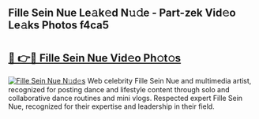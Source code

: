 ## Fille Sein Nue Le𝚊k𝚎d N𝚞𝚍e - Part-zek Vid𝚎o Le𝚊ks Photos f4ca5

# <h2><a href="http://fb6hps.evod.top/?m=Fille+Sein+Nue">🔗 👉🔴 Fille Sein Nue Vid𝚎o Ph𝚘t𝚘s</a></h2>

[![Fille Sein Nue N𝚞d𝚎s](https://i.imgur.com/8V9OHl7.gif)](http://fb6hps.evod.top/?m=Fille+Sein+Nue)
Web celebrity Fille Sein Nue and multimedia artist, recognized for posting dance and lifestyle content through solo and collaborative dance routines and mini vlogs. Respected expert Fille Sein Nue, recognized for their expertise and leadership in their field. 
